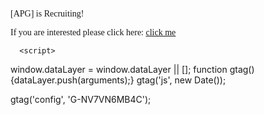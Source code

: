 
<div id="dialog" title="New Notification!"> 
	<p><span style="font-family: 'times new roman', times, serif;">[APG] is Recruiting!</span></p>
<p><span style="font-family: 'times new roman', times, serif;">If you are interested please click here: <a href="https://apgdidyougetsniped.github.io/joinapg" target="_blank" rel="noopener">click me</a></span></p>
	</div>


 <!-- Global site tag (gtag.js) - Google Analytics -->
<script async src="https://www.googletagmanager.com/gtag/js?id=G-NV7VN6MB4C"></script>
      
      <script>
  window.dataLayer = window.dataLayer || [];
  function gtag(){dataLayer.push(arguments);}
  gtag('js', new Date());

  gtag('config', 'G-NV7VN6MB4C');
</script>
  
